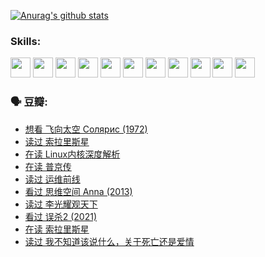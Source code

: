 
[![Anurag's github stats](https://github-readme-stats.vercel.app/api?username=w940853815)](https://github.com/anuraghazra/github-readme-stats)

### Skills:

<code><img height="32" src="https://cdn.jsdelivr.net/npm/simple-icons@v5/icons/python.svg"></code>
<code><img height="32" src="https://cdn.jsdelivr.net/npm/simple-icons@v5/icons/javascript.svg"></code>
<code><img height="32" src="https://cdn.jsdelivr.net/npm/simple-icons@v5/icons/django.svg"></code>
<code><img height="32" src="https://cdn.jsdelivr.net/npm/simple-icons@v5/icons/flask.svg"></code>
<code><img height="32" src="https://cdn.jsdelivr.net/npm/simple-icons@v5/icons/vuetify.svg"></code>
<code><img height="32" src="https://cdn.jsdelivr.net/npm/simple-icons@v5/icons/git.svg"></code>
<code><img height="32" src="https://cdn.jsdelivr.net/npm/simple-icons@v5/icons/docker.svg"></code>
<code><img height="32" src="https://cdn.jsdelivr.net/npm/simple-icons@v5/icons/postgresql.svg"></code>
<code><img height="32" src="https://cdn.jsdelivr.net/npm/simple-icons@v5/icons/elasticsearch.svg"></code>
<code><img height="32" src="https://cdn.jsdelivr.net/npm/simple-icons@v5/icons/macos.svg"></code>
<code><img height="32" src="https://cdn.jsdelivr.net/npm/simple-icons@v5/icons/linux.svg"></code>

### 🗣 豆瓣:

<!-- DOUBAN-ACTIVITIES:START -->
- [想看 飞向太空 Солярис‎ (1972)](https://www.douban.com/people/136069238/status/3792219567/?_i=47058787)
- [读过 索拉里斯星](https://www.douban.com/people/136069238/status/3792213928/?_i=47058787)
- [在读 Linux内核深度解析](https://www.douban.com/people/136069238/status/3790997133/?_i=47058787)
- [在读 普京传](https://www.douban.com/people/136069238/status/3786411478/?_i=47058787)
- [读过 运维前线](https://www.douban.com/people/136069238/status/3786410747/?_i=47058787)
- [看过 思维空间 Anna‎ (2013)](https://www.douban.com/people/136069238/status/3786092531/?_i=47058787)
- [读过 李光耀观天下](https://www.douban.com/people/136069238/status/3779830661/?_i=47058787)
- [看过 误杀2‎ (2021)](https://www.douban.com/people/136069238/status/3779360592/?_i=47058787)
- [在读 索拉里斯星](https://www.douban.com/people/136069238/status/3779002317/?_i=47058787)
- [读过 我不知道该说什么，关于死亡还是爱情](https://www.douban.com/people/136069238/status/3778409279/?_i=47058787)
<!-- DOUBAN-ACTIVITIES:END -->
<!--
**w940853815/w940853815** is a ✨ _special_ ✨ repository because its `README.md` (this file) appears on your GitHub profile.

Here are some ideas to get you started:

- 🔭 I’m currently working on ...
- 🌱 I’m currently learning ...
- 👯 I’m looking to collaborate on ...
- 🤔 I’m looking for help with ...
- 💬 Ask me about ...
- 📫 How to reach me: ...
- 😄 Pronouns: ...
- ⚡ Fun fact: ...
-->
